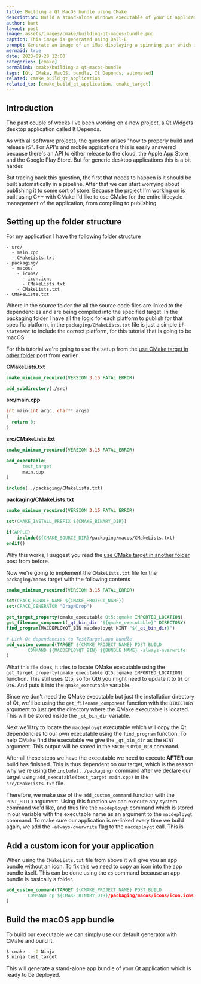 ```yaml
---
title: Building a Qt MacOS bundle using CMake
description: Build a stand-alone Windows executable of your Qt application using CMake.
author: bart
layout: post
image: assets/images/cmake/building-qt-macos-bundle.png
caption: This image is generated using Dall-E
prompt: Generate an image of an iMac displaying a spinning gear which is connected to an application icon in minimalistic flat style
mermaid: true
date: 2023-09-20 12:00
categories: [cmake]
permalink: cmake/building-a-qt-macos-bundle
tags: [Qt, CMake, MacOS, bundle, It Depends, automated]
related: cmake_build_qt_application
related_to: [cmake_build_qt_application, cmake_target]
---
```


## Introduction

The past couple of weeks I've been working on a new project, a Qt Widgets desktop application called It Depends.

As with all software projects, the question arises "how to properly build and release it?". For API's and mobile applications this is easily answered because there's an API to either release to the cloud, the Apple App Store and the Google Play Store. But for generic desktop applications this is a bit harder.

But tracing back this question, the first that needs to happen is it should be built automatically in a pipeline. After that we can start worrying about publishing it to some sort of store.
Because the project I'm working on is built using C++ with CMake I'd like to use CMake for the entire lifecycle management of the application, from compiling to publishing.

## Setting up the folder structure

For my application I have the following folder structure

```
- src/
  - main.cpp
  - CMakeLists.txt
- packaging/
  - macos/
    - icons/
      - icon.icns
      - CMakeLists.txt
    - CMakeLists.txt
- CMakeLists.txt
```

Where in the source folder the all the source code files are linked to the dependencies and are being compiled into the specified target.
In the packaging folder I have all the logic for each platform to publish for that specific platform, in the `packaging/CMakeLists.txt` file is just a simple `if-statement` to include the correct platform, for this tutorial that is going to be macOS.

For this tutorial we're going to use the setup from the [use CMake target in other folder](2023-09-13-use-cmake-target-in-another-folder.md) post from earlier.

__CMakeLists.txt__
```cmake
cmake_minimum_required(VERSION 3.15 FATAL_ERROR)

add_subdirectory(./src)
```

__src/main.cpp__
```cpp
int main(int argc, char** args)
{
  return 0;
}
```

__src/CMakeLists.txt__
```cmake
cmake_minimum_required(VERSION 3.15 FATAL_ERROR)

add_executable(
      test_target
      main.cpp
)

include(../packaging/CMakeLists.txt)
```

__packaging/CMakeLists.txt__
```cmake
cmake_minimum_required(VERSION 3.15 FATAL_ERROR)

set(CMAKE_INSTALL_PREFIX ${CMAKE_BINARY_DIR})

if(APPLE)
    include(${CMAKE_SOURCE_DIR}/packaging/macos/CMakeLists.txt)
endif()
```

Why this works, I suggest you read the [use CMake target in another folder](2023-09-13-use-cmake-target-in-another-folder.md) post from before.

Now we're going to implement the `CMakeLists.txt` file for the `packaging/macos` target with the following contents

```cmake
cmake_minimum_required(VERSION 3.15 FATAL_ERROR)

set(CPACK_BUNDLE_NAME ${CMAKE_PROJECT_NAME})
set(CPACK_GENERATOR "DragNDrop")

get_target_property(qmake_executable Qt5::qmake IMPORTED_LOCATION)
get_filename_component(_qt_bin_dir "${qmake_executable}" DIRECTORY)
find_program(MACDEPLOYQT_BIN macdeployqt HINT "${_qt_bin_dir}")

# Link Qt dependencies to TestTarget.app bundle
add_custom_command(TARGET ${CMAKE_PROJECT_NAME} POST_BUILD
        COMMAND ${MACDEPLOYQT_BIN} ${BUNDLE_NAME} -always-overwrite
)
```

What this file does, it tries to locate QMake executable using the `get_target_property(qmake_executable Qt5::qmake IMPORTED_LOCATION)` function. This still uses Qt5, so for Qt6 you might need to update it to `Qt` or `Qt6`.
And puts it into the `qmake_executable` variable.

Since we don't need the QMake executable but just the installation directory of Qt, we'll be using the `get_filename_component` function with the `DIRECTORY` argument to just get the directory where the QMake executable is located.
This will be stored inside the `_qt_bin_dir` variable.

Next we'll try to locate the `macdeployqt` executable which will copy the Qt dependencies to our own executable using the `find_program` function. To help CMake find the executable we give the `_qt_bin_dir` as the `HINT` argument.
This output will be stored in the `MACDEPLOYQT_BIN` command.

After all these steps we have the executable we need to execute __AFTER__ our build has finished. This is thus dependent on our target, which is the reason why we're using the `include(../packaging)` command after we declare our target using `add_executable(test_target main.cpp)` in the `src/CMakeLists.txt` file.

Therefore, we make use of the `add_custom_command` function with the `POST_BUILD` argument. Using this function we can execute any system command we'd like, and thus fire the `macdeployqt` command which is stored in our variable with the executable name as an argument to the `macdeployqt` command.
To make sure our application is re-linked every time we build again, we add the `-always-overwrite` flag to the `macdeployqt` call. This is

## Add a custom icon for your application

When using the `CMakeLists.txt` file from above it will give you an app bundle without an icon. To fix this we need to copy an icon into the app bundle itself.
This can be done using the `cp` command because an app bundle is basically a folder.

```cmake
add_custom_command(TARGET ${CMAKE_PROJECT_NAME} POST_BUILD
        COMMAND cp ${CMAKE_BINARY_DIR}/packaging/macos/icons/icon.icns ${BUNDLE_NAME}/Contents/Resources
)
```

## Build the macOS app bundle

To build our executable we can simply use our default generator with CMake and build it.

```bash
$ cmake . -G Ninja
$ ninja test_target
```

This will generate a stand-alone app bundle of your Qt application which is ready to be deployed.